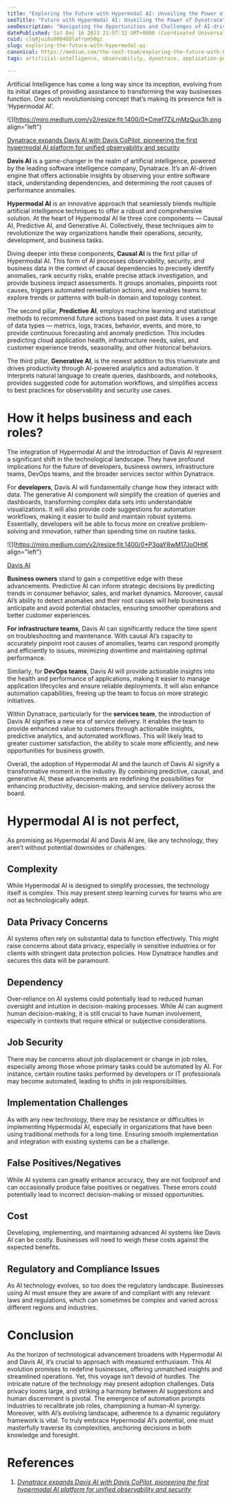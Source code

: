 ```yaml
---
title: "Exploring the Future with Hypermodal AI: Unveiling the Power of Dynatrace’s Davis AI"
seoTitle: "Future with Hypermodal AI: Unveiling the Power of Dynatrace"
seoDescription: "Navigating the Opportunities and Challenges of AI-driven Observability and Security for Modern Businesses"
datePublished: Sat Dec 16 2023 21:07:32 GMT+0000 (Coordinated Universal Time)
cuid: clq8jui8o000408lafrpm50gz
slug: exploring-the-future-with-hypermodal-ai
canonical: https://medium.com/the-next-team/exploring-the-future-with-hypermodal-ai-unveiling-the-power-of-dynatraces-davis-ai-4ac757bb9f54
tags: artificial-intelligence, observability, dynatrace, application-performance

---
```


Artificial Intelligence has come a long way since its inception, evolving from its initial stages of providing assistance to transforming the way businesses function. One such revolutionising concept that’s making its presence felt is ‘Hypermodal AI’.

![](https://miro.medium.com/v2/resize:fit:1400/0*Cmef7ZiLmMzQux3h.png align="left")

[Dynatrace expands Davis AI with Davis CoPilot, pioneering the first hypermodal AI platform for unified observability and security](https://www.dynatrace.com/news/blog/hypermodal-ai-dynatrace-expands-davis-ai-with-davis-copilot/)

**Davis AI** is a game-changer in the realm of artificial intelligence, powered by the leading software intelligence company, Dynatrace. It’s an AI-driven engine that offers actionable insights by observing your entire software stack, understanding dependencies, and determining the root causes of performance anomalies.

**Hypermodal AI** is an innovative approach that seamlessly blends multiple artificial intelligence techniques to offer a robust and comprehensive solution. At the heart of Hypermodal AI lie three core components — Causal AI, Predictive AI, and Generative AI. Collectively, these techniques aim to revolutionize the way organizations handle their operations, security, development, and business tasks.

Diving deeper into these components, **Causal AI** is the first pillar of Hypermodal AI. This form of AI processes observability, security, and business data in the context of causal dependencies to precisely identify anomalies, rank security risks, enable precise attack investigation, and provide business impact assessments. It groups anomalies, pinpoints root causes, triggers automated remediation actions, and enables teams to explore trends or patterns with built-in domain and topology context.

The second pillar, **Predictive AI**, employs machine learning and statistical methods to recommend future actions based on past data. It uses a range of data types — metrics, logs, traces, behavior, events, and more, to provide continuous forecasting and anomaly prediction. This includes predicting cloud application health, infrastructure needs, sales, and customer experience trends, seasonality, and other historical behaviors.

The third pillar, **Generative AI**, is the newest addition to this triumvirate and drives productivity through AI-powered analytics and automation. It interprets natural language to create queries, dashboards, and notebooks, provides suggested code for automation workflows, and simplifies access to best practices for observability and security use cases.

# **How it helps business and each roles?**

The integration of Hypermodal AI and the introduction of Davis AI represent a significant shift in the technological landscape. They have profound implications for the future of developers, business owners, infrastructure teams, DevOps teams, and the broader services sector within Dynatrace.

For **developers**, Davis AI will fundamentally change how they interact with data. The generative AI component will simplify the creation of queries and dashboards, transforming complex data sets into understandable visualizations. It will also provide code suggestions for automation workflows, making it easier to build and maintain robust systems. Essentially, developers will be able to focus more on creative problem-solving and innovation, rather than spending time on routine tasks.

![](https://miro.medium.com/v2/resize:fit:1400/0*P3qaY8wM17JoOHtK align="left")

[Davis AI](https://www.dynatrace.com/platform/artificial-intelligence/)

**Business owners** stand to gain a competitive edge with these advancements. Predictive AI can inform strategic decisions by predicting trends in consumer behavior, sales, and market dynamics. Moreover, causal AI’s ability to detect anomalies and their root causes will help businesses anticipate and avoid potential obstacles, ensuring smoother operations and better customer experiences.

**For infrastructure teams**, Davis AI can significantly reduce the time spent on troubleshooting and maintenance. With causal AI’s capacity to accurately pinpoint root causes of anomalies, teams can respond promptly and efficiently to issues, minimizing downtime and maintaining optimal performance.

Similarly, for **DevOps teams**, Davis AI will provide actionable insights into the health and performance of applications, making it easier to manage application lifecycles and ensure reliable deployments. It will also enhance automation capabilities, freeing up the team to focus on more strategic initiatives.

Within Dynatrace, particularly for the **services team**, the introduction of Davis AI signifies a new era of service delivery. It enables the team to provide enhanced value to customers through actionable insights, predictive analytics, and automated workflows. This will likely lead to greater customer satisfaction, the ability to scale more efficiently, and new opportunities for business growth.

Overall, the adoption of Hypermodal AI and the launch of Davis AI signify a transformative moment in the industry. By combining predictive, causal, and generative AI, these advancements are redefining the possibilities for enhancing productivity, decision-making, and service delivery across the board.

# **Hypermodal AI is not perfect,**

As promising as Hypermodal AI and Davis AI are, like any technology, they aren’t without potential downsides or challenges.

## **Complexity**

While Hypermodal AI is designed to simplify processes, the technology itself is complex. This may present steep learning curves for teams who are not as technologically adept.

## **Data Privacy Concerns**

AI systems often rely on substantial data to function effectively. This might raise concerns about data privacy, especially in sensitive industries or for clients with stringent data protection policies. How Dynatrace handles and secures this data will be paramount.

## **Dependency**

Over-reliance on AI systems could potentially lead to reduced human oversight and intuition in decision-making processes. While AI can augment human decision-making, it is still crucial to have human involvement, especially in contexts that require ethical or subjective considerations.

## **Job Security**

There may be concerns about job displacement or change in job roles, especially among those whose primary tasks could be automated by AI. For instance, certain routine tasks performed by developers or IT professionals may become automated, leading to shifts in job responsibilities.

## **Implementation Challenges**

As with any new technology, there may be resistance or difficulties in implementing Hypermodal AI, especially in organizations that have been using traditional methods for a long time. Ensuring smooth implementation and integration with existing systems can be a challenge.

## **False Positives/Negatives**

While AI systems can greatly enhance accuracy, they are not foolproof and can occasionally produce false positives or negatives. These errors could potentially lead to incorrect decision-making or missed opportunities.

## **Cost**

Developing, implementing, and maintaining advanced AI systems like Davis AI can be costly. Businesses will need to weigh these costs against the expected benefits.

## **Regulatory and Compliance Issues**

As AI technology evolves, so too does the regulatory landscape. Businesses using AI must ensure they are aware of and compliant with any relevant laws and regulations, which can sometimes be complex and varied across different regions and industries.

# **Conclusion**

As the horizon of technological advancement broadens with Hypermodal AI and Davis AI, it’s crucial to approach with measured enthusiasm. This AI evolution promises to redefine businesses, offering unmatched insights and streamlined operations. Yet, this voyage isn’t devoid of hurdles. The intricate nature of the technology may present adoption challenges. Data privacy looms large, and striking a harmony between AI suggestions and human discernment is pivotal. The emergence of automation prompts industries to recalibrate job roles, championing a human-AI synergy. Moreover, with AI’s evolving landscape, adherence to a dynamic regulatory framework is vital. To truly embrace Hypermodal AI’s potential, one must masterfully traverse its complexities, anchoring decisions in both knowledge and foresight.

# **References**

1. [*Dynatrace expands Davis AI with Davis CoPilot, pioneering the first hypermodal AI platform for unified observability and security*](https://www.dynatrace.com/news/blog/hypermodal-ai-dynatrace-expands-davis-ai-with-davis-copilot/)